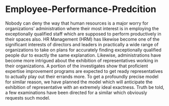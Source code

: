 # Employee-Performance-Predcition
Nobody can deny the way that human resources is a major worry for organizations’ administration where their most interest is in employing the exceptionally qualified staff which are supposed to perform productively in their spaces also. HR Management (HRM) has likewise become one of the significant interests of directors and leaders in practically a wide range of organizations to take on plans for accurately finding exceptionally qualified people dur to exactly the same explanation. Likewise, administrations have become more intrigued about the exhibition of representatives working in their organizations. A portion of the investigates show that proficient expertise improvement programs are expected to get ready representatives to actually play out their errands more. To get a profoundly precise model for similar reason, we have planned the model which will anticipate the exhibition of representative with an extremely ideal exactness.
Truth be told, a few examinations have been directed for a similar which obviously requests such model.
